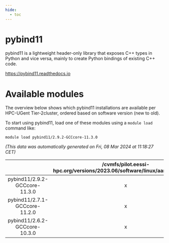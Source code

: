 ```yaml
---
hide:
  - toc
---
```


pybind11
========


pybind11 is a lightweight header-only library that exposes C++ types in Python and vice versa, mainly to create Python bindings of existing C++ code.

https://pybind11.readthedocs.io
# Available modules


The overview below shows which pybind11 installations are available per HPC-UGent Tier-2cluster, ordered based on software version (new to old).

To start using pybind11, load one of these modules using a `module load` command like:

```shell
module load pybind11/2.9.2-GCCcore-11.3.0
```

*(This data was automatically generated on Fri, 08 Mar 2024 at 11:18:27 CET)*  

| |/cvmfs/pilot.eessi-hpc.org/versions/2023.06/software/linux/aarch64/generic|/cvmfs/pilot.eessi-hpc.org/versions/2023.06/software/linux/aarch64/neoverse_n1|/cvmfs/pilot.eessi-hpc.org/versions/2023.06/software/linux/aarch64/neoverse_v1|/cvmfs/pilot.eessi-hpc.org/versions/2023.06/software/linux/x86_64/generic|/cvmfs/pilot.eessi-hpc.org/versions/2023.06/software/linux/x86_64/amd/zen2|/cvmfs/pilot.eessi-hpc.org/versions/2023.06/software/linux/x86_64/amd/zen3|/cvmfs/pilot.eessi-hpc.org/versions/2023.06/software/linux/x86_64/intel/haswell|/cvmfs/pilot.eessi-hpc.org/versions/2023.06/software/linux/x86_64/intel/skylake_avx512|
| :---: | :---: | :---: | :---: | :---: | :---: | :---: | :---: | :---: |
|pybind11/2.9.2-GCCcore-11.3.0|x|x|x|x|x|x|x|x|
|pybind11/2.7.1-GCCcore-11.2.0|x|x|x|x|x|x|x|x|
|pybind11/2.6.2-GCCcore-10.3.0|x|x|x|x|x|x|x|x|
